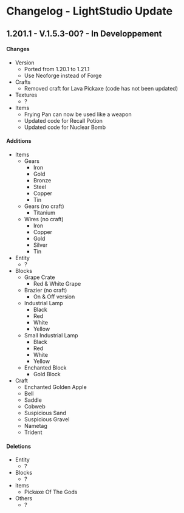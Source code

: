 # Changelog - LightStudio Update

## 1.201.1 -  V.1.5.3-00? - In Developpement

#### Changes
   - Version
      - Ported from 1.20.1 to 1.21.1
      - Use Neoforge instead of Forge
   - Crafts
      - Removed craft for Lava Pickaxe (code has not been updated)
   - Textures
      - ?
   - Items
      - Frying Pan can now be used like a weapon 
      - Updated code for Recall Potion
      - Updated code for Nuclear Bomb

#### Additions
   - Items
      - Gears
         - Iron
         - Gold
         - Bronze
         - Steel
         - Copper
         - Tin
      - Gears (no craft)
         - Titanium
      - Wires (no craft)
         - Iron
         - Copper
         - Gold
         - Silver
         - Tin
   - Entity
      - ?
   - Blocks
      - Grape Crate
         - Red & White Grape
      - Brazier (no craft)
         - On & Off version
      - Industrial Lamp
         - Black
         - Red
         - White
         - Yellow
      - Small Industrial Lamp
         - Black
         - Red
         - White
         - Yellow
      - Enchanted Block
         - Gold Block
   - Craft
      - Enchanted Golden Apple
      - Bell
      - Saddle
      - Cobweb
      - Suspicious Sand
      - Suspicious Gravel
      - Nametag
      - Trident

#### Deletions
   - Entity   
      - ?
   - Blocks  
      - ?
   - items   
      - Pickaxe Of The Gods
   - Others
      - ?
